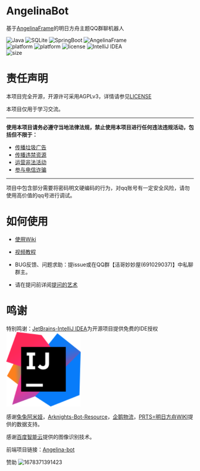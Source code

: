 # AngelinaBot

基于[AngelinaFrame](https://github.com/Strelizia02/AngelinaFrame)的明日方舟主题QQ群聊机器人

<div>
    <img alt="Java" src="https://img.shields.io/badge/Java-1.8-blue?style=plastic">
    <img alt="SQLite" src="https://img.shields.io/badge/SQLite-3.36-pink?logo=SQLite&logoColor=pink&style=plastic">    
    <img alt="SpringBoot" src="https://img.shields.io/badge/SpringBoot-2.4.0-brightgreen?logo=Spring Boot&style=plastic">
    <img alt="AngelinaFrame" src="https://img.shields.io/badge/BotFrame-AngelinaFrame-orange?style=plastic">
    </br>
    <img alt="platform" src="https://img.shields.io/badge/platform-Windows-blueviolet?logo=Windows&style=plastic">
    <img alt="platform" src="https://img.shields.io/badge/platform-Linux-blueviolet?logo=Linux&style=plastic">
    <img alt="license" src="https://img.shields.io/badge/license-AGPL3.0-green?style=plastic">
    <img alt="IntelliJ IDEA" src="https://img.shields.io/badge/JetBrains-IDEA-red?logo=IntelliJ IDEA&logoColor=white&style=plastic">
    </br>
    <img alt="size" src="https://img.shields.io/github/repo-size/Strelizia02/AngelinaBot?color=%23ffeb3b&style=plastic">
</div>

# 责任声明

本项目完全开源，开源许可采用AGPLv3，详情请参见[LICENSE](https://github.com/Strelizia02/AngelinaBot/blob/master/LICENSE)

本项目仅用于学习交流。

***

**使用本项目请务必遵守当地法律法规，禁止使用本项目进行任何违法违规活动，包括但不限于：**
* [传播垃圾广告](https://www.baidu.com/s?ie=UTF-8&wd=%E4%BC%A0%E6%92%AD%E5%9E%83%E5%9C%BE%E4%BF%A1%E6%81%AF%E5%88%A4%E5%87%A0%E5%B9%B4)
* [传播违禁资源](https://www.baidu.com/s?ie=UTF-8&wd=%E4%BC%A0%E6%92%AD%E6%B7%AB%E7%A7%BD%E4%BF%A1%E6%81%AF%E5%88%A4%E5%87%A0%E5%B9%B4)
* [运营非法活动](https://www.baidu.com/s?ie=UTF-8&wd=%E4%BC%A0%E9%94%80%E6%9C%80%E9%AB%98%E5%88%A4%E5%87%A0%E5%B9%B4)
* [参与电信诈骗](https://www.baidu.com/s?ie=UTF-8&wd=%E7%94%B5%E4%BF%A1%E8%AF%88%E9%AA%97%E6%9C%80%E9%AB%98%E5%88%A4%E5%87%A0%E5%B9%B4)

***

项目中包含部分需要将密码明文硬编码的行为，对qq账号有一定安全风险，请勿使用高价值的qq号进行调试。

# 如何使用

- [使用Wiki](https://www.angelina-bot.top)

- [视频教程](https://b23.tv/g71n2yg)

- BUG反馈、问题求助：提issue或在QQ群【洁哥妙妙屋(691029037)】中私聊群主。

- 请在提问前详阅[提问的艺术](https://github.com/ryanhanwu/How-To-Ask-Questions-The-Smart-Way)

# 鸣谢

特别鸣谢：[JetBrains-IntelliJ IDEA](https://www.jetbrains.com/?from=AngelinaBot)为开源项目提供免费的IDE授权  
[<img src="https://github.com/JetBrains/logos/blob/master/web/intellij-idea/intellij-idea.svg" width="200"/>](https://www.jetbrains.com/?from=AngelinaBot)

感谢[兔兔阿米娅](https://github.com/vivien8261/Amiya-Bot)，[Arknights-Bot-Resource](https://github.com/yuanyan3060/Arknights-Bot-Resource)，[企鹅物流](https://penguin-stats.cn/)，[PRTS=明日方舟WIKI](https://penguin-stats.cn/)提供的数据支持。

感谢[百度智能云](https://cloud.baidu.com/)提供的图像识别技术。

前端项目链接：[Angelina-bot](https://github.com/aStrangerPassingBy/Angelina-bot)

赞助
![1678371391423](https://user-images.githubusercontent.com/48582013/224052908-ecd32db4-03c3-4465-bfd0-2bcbacec0d64.jpg)

